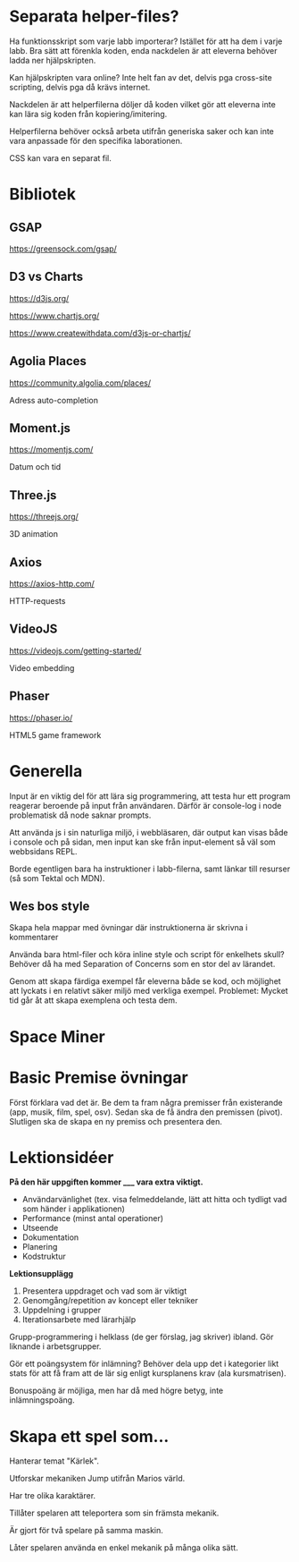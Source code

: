 # Separata helper-files?

Ha funktionsskript som varje labb importerar?
Istället för att ha dem i varje labb.
Bra sätt att förenkla koden, enda nackdelen är att eleverna behöver ladda ner hjälpskripten.

Kan hjälpskripten vara online?
Inte helt fan av det, delvis pga cross-site scripting, delvis pga då krävs internet.

Nackdelen är att helperfilerna döljer då koden vilket gör att eleverna inte kan lära sig koden från kopiering/imitering.

Helperfilerna behöver också arbeta utifrån generiska saker och kan inte vara anpassade för den specifika laborationen.

CSS kan vara en separat fil.

# Bibliotek

## GSAP

https://greensock.com/gsap/

<script src="https://cdnjs.cloudflare.com/ajax/libs/gsap/3.9.1/gsap.min.js"></script>

## D3 vs Charts

https://d3js.org/

<script src="https://d3js.org/d3.v7.min.js"></script>

https://www.chartjs.org/

https://www.createwithdata.com/d3js-or-chartjs/

## Agolia Places

https://community.algolia.com/places/

Adress auto-completion

## Moment.js

https://momentjs.com/

Datum och tid

## Three.js

https://threejs.org/

3D animation

## Axios

https://axios-http.com/

HTTP-requests

## VideoJS

https://videojs.com/getting-started/

Video embedding

## Phaser

https://phaser.io/

HTML5 game framework



# Generella

Input är en viktig del för att lära sig programmering, att testa hur ett program reagerar beroende på input från användaren.
Därför är console-log i node problematisk då node saknar prompts.

Att använda js i sin naturliga miljö, i webbläsaren, där output kan visas både i console och på sidan, men input kan ske från input-element så väl som webbsidans REPL.

Borde egentligen bara ha instruktioner i labb-filerna, samt länkar till resurser (så som Tektal och MDN).

## Wes bos style

Skapa hela mappar med övningar där instruktionerna är skrivna i kommentarer

Använda bara html-filer och köra inline style och script för enkelhets skull?
Behöver då ha med Separation of Concerns som en stor del av lärandet.

Genom att skapa färdiga exempel får eleverna både se kod, och möjlighet att lyckats i en relativt säker miljö med verkliga exempel.
Problemet: Mycket tid går åt att skapa exemplena och testa dem.

# Space Miner

# Basic Premise övningar

Först förklara vad det är. Be dem ta fram några premisser från existerande (app, musik, film, spel, osv). Sedan ska de få ändra den premissen (pivot). Slutligen ska de skapa en ny premiss och presentera den.

# Lektionsidéer

**På den här uppgiften kommer \_\_\_ vara extra viktigt.**

- Användarvänlighet (tex. visa felmeddelande, lätt att hitta och tydligt vad som händer i applikationen)
- Performance (minst antal operationer)
- Utseende
- Dokumentation
- Planering
- Kodstruktur

**Lektionsupplägg**

1. Presentera uppdraget och vad som är viktigt
2. Genomgång/repetition av koncept eller tekniker
3. Uppdelning i grupper
4. Iterationsarbete med lärarhjälp

Grupp-programmering i helklass (de ger förslag, jag skriver) ibland. Gör liknande i arbetsgrupper.

Gör ett poängsystem för inlämning? Behöver dela upp det i kategorier likt stats för att få fram att de lär sig enligt kursplanens krav (ala kursmatrisen).

Bonuspoäng är möjliga, men har då med högre betyg, inte inlämningspoäng.

# Skapa ett spel som...

Hanterar temat "Kärlek".

Utforskar mekaniken Jump utifrån Marios värld.

Har tre olika karaktärer.

Tillåter spelaren att teleportera som sin främsta mekanik.

Är gjort för två spelare på samma maskin.

Låter spelaren använda en enkel mekanik på många olika sätt.
